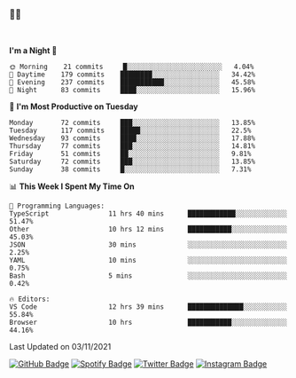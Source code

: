 ### 🤙🍺

<!-- <a href="https://github-readme-stats.vercel.app/api?username=hzak2xx&count_private=true&show_icons=true&theme=dracula">
  <img align="center" src="https://github-readme-stats.vercel.app/api?username=hzak2xx&count_private=true&show_icons=true&theme=dracula" />
</a>
</br> -->
</br>

<!--START_SECTION:waka-->
**I'm a Night 🦉** 

```text
🌞 Morning    21 commits     █░░░░░░░░░░░░░░░░░░░░░░░░   4.04% 
🌆 Daytime    179 commits    ████████░░░░░░░░░░░░░░░░░   34.42% 
🌃 Evening    237 commits    ███████████░░░░░░░░░░░░░░   45.58% 
🌙 Night      83 commits     ████░░░░░░░░░░░░░░░░░░░░░   15.96%

```
📅 **I'm Most Productive on Tuesday** 

```text
Monday       72 commits     ███░░░░░░░░░░░░░░░░░░░░░░   13.85% 
Tuesday      117 commits    █████░░░░░░░░░░░░░░░░░░░░   22.5% 
Wednesday    93 commits     ████░░░░░░░░░░░░░░░░░░░░░   17.88% 
Thursday     77 commits     ███░░░░░░░░░░░░░░░░░░░░░░   14.81% 
Friday       51 commits     ██░░░░░░░░░░░░░░░░░░░░░░░   9.81% 
Saturday     72 commits     ███░░░░░░░░░░░░░░░░░░░░░░   13.85% 
Sunday       38 commits     █░░░░░░░░░░░░░░░░░░░░░░░░   7.31%

```


📊 **This Week I Spent My Time On** 

```text
💬 Programming Languages: 
TypeScript               11 hrs 40 mins      ████████████░░░░░░░░░░░░░   51.47% 
Other                    10 hrs 12 mins      ███████████░░░░░░░░░░░░░░   45.03% 
JSON                     30 mins             ░░░░░░░░░░░░░░░░░░░░░░░░░   2.25% 
YAML                     10 mins             ░░░░░░░░░░░░░░░░░░░░░░░░░   0.75% 
Bash                     5 mins              ░░░░░░░░░░░░░░░░░░░░░░░░░   0.42%

🔥 Editors: 
VS Code                  12 hrs 39 mins      ██████████████░░░░░░░░░░░   55.84% 
Browser                  10 hrs              ███████████░░░░░░░░░░░░░░   44.16%

```


 Last Updated on 03/11/2021
<!--END_SECTION:waka-->

[![GitHub Badge](https://img.shields.io/badge/GitHub-100000?style=for-the-badge&logo=github&logoColor=white)](https://github.com/hzak2xx)
[![Spotify Badge](https://img.shields.io/badge/Spotify-1ED760?&style=for-the-badge&logo=spotify&logoColor=white)](https://open.spotify.com/user/uf90s6sbbh75a1mt44clkhkvf)
[![Twitter Badge](https://img.shields.io/badge/Twitter-1DA1F2?style=for-the-badge&logo=twitter&logoColor=white)](https://twitter.com/hzak2xx)
[![Instagram Badge](https://img.shields.io/badge/Instagram-E4405F?style=for-the-badge&logo=instagram&logoColor=white)](https://www.instagram.com/hzak2xx/)
